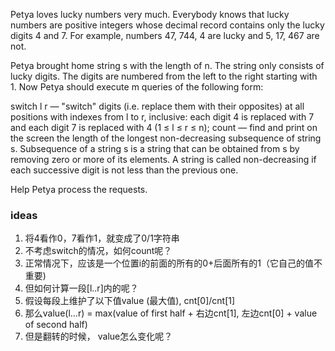 Petya loves lucky numbers very much. Everybody knows that lucky numbers are positive integers whose decimal record
contains only the lucky digits 4 and 7. For example, numbers 47, 744, 4 are lucky and 5, 17, 467 are not.

Petya brought home string s with the length of n. The string only consists of lucky digits. The digits are numbered from
the left to the right starting with 1. Now Petya should execute m queries of the following form:

switch l r — "switch" digits (i.e. replace them with their opposites) at all positions with indexes from l to r,
inclusive: each digit 4 is replaced with 7 and each digit 7 is replaced with 4 (1 ≤ l ≤ r ≤ n);
count — find and print on the screen the length of the longest non-decreasing subsequence of string s.
Subsequence of a string s is a string that can be obtained from s by removing zero or more of its elements. A string is
called non-decreasing if each successive digit is not less than the previous one.

Help Petya process the requests.

### ideas

1. 将4看作0，7看作1，就变成了0/1字符串
2. 不考虑switch的情况，如何count呢？
3. 正常情况下，应该是一个位置i的前面的所有的0+后面所有的1（它自己的值不重要)
4. 但如何计算一段[l..r]内的呢？
5. 假设每段上维护了以下值value (最大值), cnt[0]/cnt[1]
6. 那么value(l...r) = max(value of first half + 右边cnt[1], 左边cnt[0] + value of second half)
7. 但是翻转的时候， value怎么变化呢？
